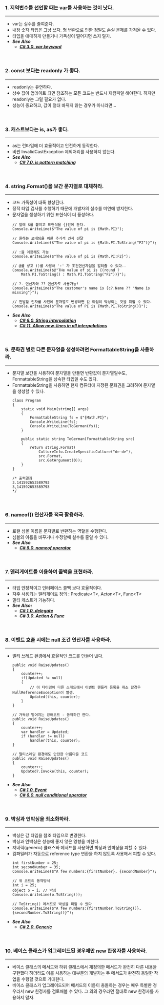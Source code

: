 ### 1. 지역변수를 선언할 때는 var를 사용하는 것이 낫다.
---
- var는 실수를 줄여준다.
- 내장 숫자 타입은 그냥 쓰자. 형 변환으로 인한 정밀도 손실 문제를 가져올 수 있다.
- 타입을 애매하게 만들거나 가독성이 떨어지면 쓰지 말자.
- ***See Also***
    - [***C# 3.0. var keyword***](https://github.com/icodes-studio/wiki/blob/main/STUDY%2BRND/Begining%20C%23/%5BC%23%5D%2003.0%20summary.md#81-var-keyword)


　

### 2. const 보다는 readonly 가 좋다.
---
- readonly는 유연하다.
- 상수 값이 업데이트 되면 참조하는 모든 코드는 반드시 재컴파일 해야한다. 하지만 readonly는 그럴 필요가 없다.
- 성능이 중요하고, 값이 절대 바뀌지 않는 경우가 아니라면…


　

### 3. 캐스트보다는 is, as가 좋다.
---
- as는 런타임에 더 효율적이고 안전하게 동작한다.
- 비싼 InvalidCastException 예외처리를 사용하지 않는다.
- ***See Also***
    - [***C# 7.0. is pattern matching***](https://github.com/icodes-studio/wiki/blob/main/STUDY%2BRND/Begining%20C%23/%5BC%23%5D%2007.0%20summary.md#12101-is---pattern-matching)


　
‌
### 4. string.Format()을 보간 문자열로 대체하라.
---
- 코드 가독성이 대폭 향상된다.
- 정적 타입 검사를 수행하기 때문에 개발자의 실수를 미연에 방지한다.
- 문자열을 생성하기 위한 표현식이 더 풍성하다.
    ```
    // 앞에 $를 붙이고 표현식을 {}안에 둔다.
    Console.WriteLine($"The value of pi is {Math.PI}");
    
    // 원하는 포매팅을 위한 추가적 인자 전달
    Console.WriteLine($"The value of pi is {Math.PI.ToString("F2")}");
    
    // :을 이용해도 가능
    Console.WriteLine($"The value of pi is {Math.PI:F2}");
    
    // @를 넣고 ()를 사용해 ':' 가 조건연산자임을 알려줄 수 있다..
    Console.WriteLine($@"THe value of pi is {(round ?
        Math.PI.ToString() : Math.PI.ToString("F2"))}");
    
    // ?. 연산자와 ?? 연산자도 사용가능!
    Console.WriteLine($"The customer's name is {c?.Name ?? "Name is missing"}");
    
    // 전달할 인자를 사전에 문자열로 변경하면 값 타입이 박싱되는 것을 피할 수 있다.
    Console.WriteLine($"The value of PI is {Math.PI.ToString()}");
    ```
- ***See Also***
    - [***C# 6.0. String interpolation***](https://github.com/icodes-studio/wiki/blob/main/STUDY%2BRND/Begining%20C%23/%5BC%23%5D%2006.0%20summary.md#115-string-interpolation)
    - [***C# 11. Allow new-lines in all interpolations***](https://github.com/icodes-studio/wiki/blob/main/STUDY%2BRND/Begining%20C%23/%5BC%23%5D%2011.0%20summary.md#192-allow-new-lines-in-all-interpolations)


　

### 5. 문화권 별로 다른 문자열을 생성하려면 FormattableString을 사용하라.
---
- 문자열 보간을 사용하여 문자열을 만들면 반환값이 문자열일수도, FormattableString을 상속한 타입일 수도 있다.
- FormattableString을 사용하면 현재 컴퓨터에 지정된 문화권을 고려하여 문자열을 생성할 수 있다.
    ```
    class Program
    {
        static void Main(string[] args)
        {
            FormattableString fs = $"{Math.PI}";
            Console.WriteLine(fs);
            Console.WriteLine(ToGerman(fs));
        }
    
        public static string ToGerman(FormattableString src)
        {
            return string.Format(
                CultureInfo.CreateSpecificCulture("de-de"),
                src.Format,
                src.GetArgument(0));
        }
    }
    
    /* 출력결과
    3.141592653589793
    3,141592653589793
    */
    ```


　

### 6. nameof() 연산자를 적극 활용하라.
---
- 로컬 심볼 이름을 문자열로 반환하는 역할을 수행한다.
- 심볼의 이름을 바꾸거나 수정할때 실수를 줄일 수 있다.
- ***See Also***
    - [***C# 6.0. nameof operator***](https://github.com/icodes-studio/wiki/blob/main/STUDY%2BRND/Begining%20C%23/%5BC%23%5D%2006.0%20summary.md#116-nameof-operator)
‌

　

### 7. 델리게이트를 이용하여 콜백을 표현하라.
--- 
- 타입 안정적이고 인터페이스 콜백 보다 효율적이다.
- 자주 사용되는 델리게이트 정의 : Predicate\<T\>, Acton\<T\>, Func\<T\>
- 멀티 캐스트가 가능하다.
- ***See Also:***
    - [***C# 1.0. delegate***](https://github.com/icodes-studio/wiki/blob/main/STUDY%2BRND/Begining%20C%23/%5BC%23%5D%2001.0%20summary.md#4513-delegate)
    - [***C# 3.0. Action & Func***](https://github.com/icodes-studio/wiki/blob/main/STUDY%2BRND/Begining%20C%23/%5BC%23%5D%2003.0%20summary.md#8811-action--func)
‌

　

### 8. 이벤트 호출 시에는 null 조건 연산자를 사용하라.
---    
- 멀티 쓰레드 환경에서 효율적인 코드를 만들어 낸다.
    ```
    public void RaiseUpdates()
    {
        counter++;
        if(Updated != null)
        {
            // 이 타이밍에 다른 스레드에서 이벤트 핸들러 등록을 취소 할경우 NullReferenceException이 발생.
            Updated(this, counter);
        }
    }
    
    // 가독성 떨어지는 방어코드 - 동작하긴 한다.
    public void RaiseUpdates()
    {
        counter++;
        var handler = Updated;
        if (handler != null)
            handler(this, counter);
    }
    
    // 멀티스레딩 환경에도 안전한 아름다운 코드
    public void RaiseUpdates()
    {
        counter++;
        Updated?.Invoke(this, counter);
    }
    ```
- ***See Also***
    - [***C# 1.0. Event***](https://github.com/icodes-studio/wiki/blob/main/STUDY%2BRND/Begining%20C%23/%5BC%23%5D%2001.0%20summary.md#4523-event)
    - [***C# 6.0. null conditional operator***](https://github.com/icodes-studio/wiki/blob/main/STUDY%2BRND/Begining%20C%23/%5BC%23%5D%2006.0%20summary.md#114-null-conditional-operator)
‌

　

### 9. 박싱과 언박싱을 최소화하라.
---
- 박싱은 값 타입을 참조 타입으로 변경한다.
- 박싱과 언박싱은 성능에 좋지 않은 영향을 미친다.
- 져네릭(generic) 클래스와 메서드를 사용하면 박싱과 언박싱을 피할 수 있다.
- 컴파일러가 자동으로 reference type 변환을 하지 않도록 사용해서 피할 수 있다.
    ```
    int firstNumber = 25;
    int secondNumber = 35;
    Console.WriteLine($"A few numbers:{firstNumber}, {secondNumber}");
    
    // 위 코드의 동작방식
    int i = 25;
    object o = i; // 박싱
    Console.WriteLine(o.ToString());
    
    // ToString() 메서드로 박싱을 피할 수 있다
    Console.WriteLine($"A few numbers:{firstNumber.ToString()}, {secondNumber.ToString()}");
    ```
- ***See Also***
    - [***C# 2.0. Generic***](https://github.com/icodes-studio/wiki/blob/main/STUDY%2BRND/Begining%20C%23/%5BC%23%5D%2002.0%20summary.md#71-generic)


　

### 10. 베이스 클래스가 업그레이드된 경우에만 new 한정자를 사용하라.
---
- 베이스 클래스의 메서드와 하위 클래스에서 재정의한 메서드가 완전히 다른 내용을 구현했다 하더라도 이를 사용하는 대부분의 개발자는 두 메서드가 완전히 동일한 작업을 수행할 것으로 기대한다.
- 베이스 클래스가 업그레이드되어 메서드의 이름이 충돌하는 경우는 매우 특별한 경우라서 new 한정자를 검토해볼 수 있다. 그 외의 경우라면 절대로 new 한정자를 사용하지 말자.

